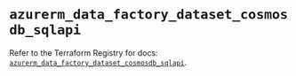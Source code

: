 # `azurerm_data_factory_dataset_cosmosdb_sqlapi`

Refer to the Terraform Registry for docs: [`azurerm_data_factory_dataset_cosmosdb_sqlapi`](https://registry.terraform.io/providers/hashicorp/azurerm/4.46.0/docs/resources/data_factory_dataset_cosmosdb_sqlapi).
